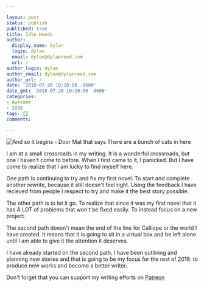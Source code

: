 ```yaml
---

layout: post
status: publish
published: true
title: Idle Hands
author:
  display_name: Dylan
  login: dylan
  email: dylan@dylanreed.com
  url: /
author_login: dylan
author_email: dylan@dylanreed.com
author_url: /
date: '2018-07-26 10:10:00 -0600'
date_gmt: '2018-07-26 10:10:00 -0600'
categories:
- Awesome
- 2018
tags: []
comments:

---
```

![And so it begins - Door Mat that says There are a bunch of cats in here](https://raw.githubusercontent.com/dylanreed/dylan.blog/gh-pages/images/weekly-blog/Cats.png)

I am at a small crossroads in my writing. It is a wonderful crossroads, but one I haven't come to before. When I first came to it, I panicked. But I have come to realize that I am lucky to find myself here. 

One path is continuing to try and fix my first novel. To start and complete another rewrite, because it still doesn't feel right. Using the feedback I have recieved from people I respect to try and make it the best story possible. 

The other path is to let it go. To realize that since it was my first novel that it has A LOT of problems that won't be fixed easily. To instead focus on a new project. 

The second path doesn't mean the end of the line for Calliope or the world I have created. It means that it is going to sit in a virtual box and be left alone until I am able to give it the attention it deserves.

I have already started on the second path. I have been outlining and planning new stories and that is going to be my focus for the rest of 2018: to produce new works and become a better writer. 

Don't forget that you can support my writing efforts on [Patreon](https://www.patreon.com/dylanreed)